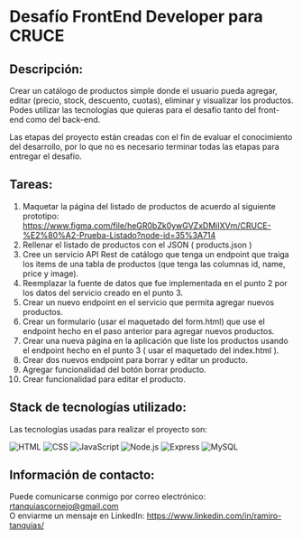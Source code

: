 # Desafío FrontEnd Developer para CRUCE

## Descripción:
Crear un catálogo de productos simple donde el usuario pueda agregar, editar (precio, stock, descuento, cuotas), eliminar y visualizar los productos.
Podes utilizar las tecnologías que quieras para el desafío tanto del front-end como del back-end.

Las etapas del proyecto están creadas con el fin de evaluar el conocimiento del desarrollo, por lo que no es necesario terminar todas las etapas para entregar el desafío.

## Tareas:
1.	Maquetar la página del listado de productos de acuerdo al siguiente prototipo:
https://www.figma.com/file/heGR0bZk0ywGVZxDMiIXVm/CRUCE-%E2%80%A2-Prueba-Listado?node-id=35%3A714
2.	Rellenar el listado de productos con el JSON ( products.json )
3.	Cree un servicio API Rest de catálogo que tenga un endpoint que traiga los items de una tabla de productos (que tenga las columnas id, name, price y image).
4.	Reemplazar la fuente de datos que fue implementada en el punto 2 por los datos del servicio creado en el punto 3.
5.	Crear un nuevo endpoint en el servicio que permita agregar nuevos productos.
6.	Crear un formulario (usar el maquetado del form.html) que use el endpoint hecho en el paso anterior para agregar nuevos productos.
7.	Crear una nueva página en la aplicación que liste los productos usando el endpoint hecho en el punto 3 ( usar el maquetado del index.html ).
8.	Crear dos nuevos endpoint para borrar y editar un producto.
9.	Agregar funcionalidad del botón borrar producto.
10.	Crear funcionalidad para editar el producto.

## Stack de tecnologías utilizado: 
Las tecnologías usadas para realizar el proyecto son:

![HTML](https://img.shields.io/badge/-HTML-E34F26?style=for-the-badge&logo=html5&logoColor=fafafa)
![CSS](https://img.shields.io/badge/-CSS-1572B6?style=for-the-badge&logo=css3&logoColor=fafafa)
![JavaScript](https://img.shields.io/badge/-JavaScript-F7DF1E?style=for-the-badge&logo=javascript&logoColor=333)
![Node.js](https://img.shields.io/badge/-Node.js-339933?style=for-the-badge&logo=node.js&logoColor=FAFAFA)
![Express](https://img.shields.io/badge/-Express-FAFAFA?style=for-the-badge&logo=express&logoColor=333)
![MySQL](https://img.shields.io/badge/-MYSQL-00618b?style=for-the-badge&logo=mysql&logoColor=fafafa)
## Información de contacto:
Puede comunicarse conmigo por correo electrónico: rtanquiascornejo@gmail.com\
O enviarme un mensaje en LinkedIn: https://www.linkedin.com/in/ramiro-tanquias/

